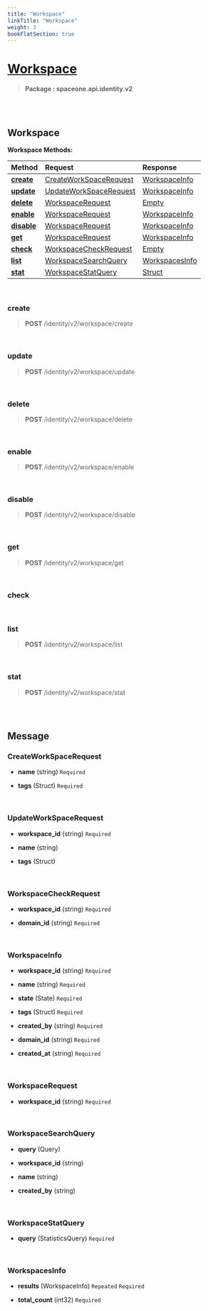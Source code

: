 ```yaml
---
title: "Workspace"
linkTitle: "Workspace"
weight: 3
bookFlatSection: true
---
```

# [Workspace](#Workspace)



>  **Package : spaceone.api.identity.v2**

<br>
<br>

## Workspace





**Workspace Methods:**


| Method | Request | Response |
| :----- | :-------- | :-------- |
| [**create**](./Workspace#create) | [CreateWorkSpaceRequest](Workspace#createworkspacerequest) | [WorkspaceInfo](Workspace#workspaceinfo) |
| [**update**](./Workspace#update) | [UpdateWorkSpaceRequest](Workspace#updateworkspacerequest) | [WorkspaceInfo](Workspace#workspaceinfo) |
| [**delete**](./Workspace#delete) | [WorkspaceRequest](Workspace#workspacerequest) | [Empty](Workspace#empty) |
| [**enable**](./Workspace#enable) | [WorkspaceRequest](Workspace#workspacerequest) | [WorkspaceInfo](Workspace#workspaceinfo) |
| [**disable**](./Workspace#disable) | [WorkspaceRequest](Workspace#workspacerequest) | [WorkspaceInfo](Workspace#workspaceinfo) |
| [**get**](./Workspace#get) | [WorkspaceRequest](Workspace#workspacerequest) | [WorkspaceInfo](Workspace#workspaceinfo) |
| [**check**](./Workspace#check) | [WorkspaceCheckRequest](Workspace#workspacecheckrequest) | [Empty](Workspace#empty) |
| [**list**](./Workspace#list) | [WorkspaceSearchQuery](Workspace#workspacesearchquery) | [WorkspacesInfo](Workspace#workspacesinfo) |
| [**stat**](./Workspace#stat) | [WorkspaceStatQuery](Workspace#workspacestatquery) | [Struct](Workspace#struct) |



    
<br>

### create





> **POST** /identity/v2/workspace/create
>






    
<br>

### update





> **POST** /identity/v2/workspace/update
>






    
<br>

### delete





> **POST** /identity/v2/workspace/delete
>






    
<br>

### enable





> **POST** /identity/v2/workspace/enable
>






    
<br>

### disable





> **POST** /identity/v2/workspace/disable
>






    
<br>

### get





> **POST** /identity/v2/workspace/get
>






    
<br>

### check










    
<br>

### list





> **POST** /identity/v2/workspace/list
>






    
<br>

### stat





> **POST** /identity/v2/workspace/stat
>






    


<br>
<br>

## Message



### CreateWorkSpaceRequest
* **name** (string)   `Required` 

    
* **tags** (Struct)   `Required` 

    <br>

### UpdateWorkSpaceRequest
* **workspace_id** (string)   `Required` 

    
* **name** (string)  

    
* **tags** (Struct)  

    <br>

### WorkspaceCheckRequest
* **workspace_id** (string)   `Required` 

    
* **domain_id** (string)   `Required` 

    <br>

### WorkspaceInfo
* **workspace_id** (string)   `Required` 

    
* **name** (string)   `Required` 

    
* **state** (State)   `Required` 

    
* **tags** (Struct)   `Required` 

    
* **created_by** (string)   `Required` 

    
* **domain_id** (string)   `Required` 

    
* **created_at** (string)   `Required` 

    <br>

### WorkspaceRequest
* **workspace_id** (string)   `Required` 

    <br>

### WorkspaceSearchQuery
* **query** (Query)  

    
* **workspace_id** (string)  

    
* **name** (string)  

    
* **created_by** (string)  

    <br>

### WorkspaceStatQuery
* **query** (StatisticsQuery)   `Required` 

    <br>

### WorkspacesInfo
* **results** (WorkspaceInfo)  `Repeated`    `Required` 

    
* **total_count** (int32)   `Required` 

    <br>
